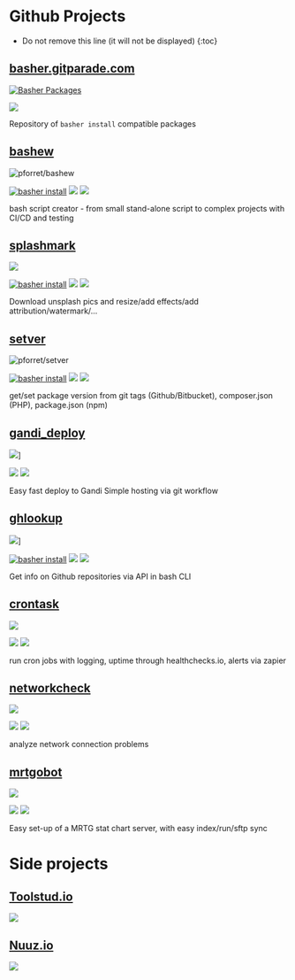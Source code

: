 # Github Projects

* Do not remove this line (it will not be displayed)
{:toc}

## [basher.gitparade.com](https://basher.gitparade.com/)
[![Basher Packages](assets/basher.jpg)](https://basher.gitparade.com/package/)

![](https://img.shields.io/github/v/release/pforret/basher-packages)

Repository of `basher install` compatible packages

## [bashew](https://github.com/pforret/bashew)
![pforret/bashew](assets/bashew.jpg)

[![basher install](https://img.shields.io/badge/basher-install-white?logo=gnu-bash&style=flat)](https://basher.gitparade.com/package/)
![](https://img.shields.io/github/languages/top/pforret/bashew)
![](https://img.shields.io/github/v/release/pforret/bashew)

bash script creator - from small stand-alone script to complex projects with CI/CD and testing

## [splashmark](https://github.com/pforret/splashmark)

![](assets/splashmark.jpg)

[![basher install](https://img.shields.io/badge/basher-install-white?logo=gnu-bash&style=flat)](https://basher.gitparade.com/package/)
![](https://img.shields.io/github/languages/top/pforret/splashmark)
![](https://img.shields.io/github/v/release/pforret/splashmark)

 Download unsplash pics and resize/add effects/add attribution/watermark/... 
 
## [setver](https://github.com/pforret/setver)
![pforret/setver](assets/setver.jpg)

[![basher install](https://img.shields.io/badge/basher-install-white?logo=gnu-bash&style=flat)](https://basher.gitparade.com/package/)
![](https://img.shields.io/github/languages/top/pforret/setver)
![](https://img.shields.io/github/v/release/pforret/setver)

get/set package version from git tags (Github/Bitbucket), composer.json (PHP), package.json (npm)

## [gandi_deploy](https://github.com/pforret/gandi_deploy)
![](assets/gdeploy.jpg)]

![](https://img.shields.io/github/languages/top/pforret/gandi_deploy)
![](https://img.shields.io/github/v/release/pforret/gandi_deploy)

Easy fast deploy to Gandi Simple hosting via git workflow

## [ghlookup](https://github.com/pforret/ghlookup)
![](assets/ghlookup.jpg)]

[![basher install](https://img.shields.io/badge/basher-install-white?logo=gnu-bash&style=flat)](https://basher.gitparade.com/package/)
![](https://img.shields.io/github/languages/top/pforret/ghlookup)
![](https://img.shields.io/github/v/release/pforret/ghlookup)

Get info on Github repositories via API in bash CLI 

## [crontask](https://github.com/pforret/crontask)
[![](assets/crontask.jpg)](https://github.com/pforret/crontask)

![](https://img.shields.io/github/languages/top/pforret/crontask)
![](https://img.shields.io/github/v/release/pforret/crontask)

run cron jobs with logging, uptime through healthchecks.io, alerts via zapier

## [networkcheck](https://github.com/pforret/networkcheck)
[![](assets/networkcheck.jpg)](https://github.com/pforret/networkcheck)

![](https://img.shields.io/github/languages/top/pforret/networkcheck)
![](https://img.shields.io/github/v/release/pforret/networkcheck)

analyze network connection problems
	
## [mrtgobot](https://github.com/pforret/mrtgobot)
[![](assets/mrtgobot.jpg)](https://github.com/pforret/mrtgobot)

![](https://img.shields.io/github/languages/top/pforret/mrtgobot)
![](https://img.shields.io/github/v/release/pforret/mrtgobot)

Easy set-up of a MRTG stat chart server, with easy index/run/sftp sync

# Side projects

## [Toolstud.io](https://toolstud.io)
![](assets/toolstud_io.jpg)

## [Nuuz.io](https://nuuz.io)
![](assets/nuuz_io.jpg)